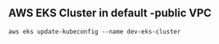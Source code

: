 ## AWS EKS Cluster in default -public VPC

```
aws eks update-kubeconfig --name dev-eks-cluster


```